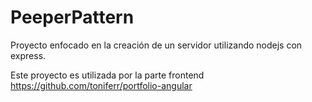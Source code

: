 # PeeperPattern

Proyecto enfocado en la creación de un servidor utilizando nodejs con express.

Este proyecto es utilizada por la parte frontend https://github.com/toniferr/portfolio-angular
 	